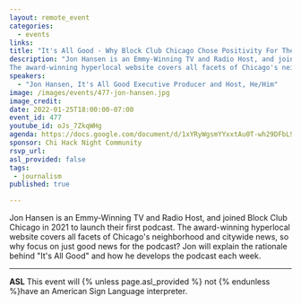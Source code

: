 ```yaml
---
layout: remote_event
categories:
  - events
links: 
title: "It's All Good - Why Block Club Chicago Chose Positivity For Their First Podcast"
description: "Jon Hansen is an Emmy-Winning TV and Radio Host, and joined Block Club Chicago in 2021 to launch their first podcast. 
The award-winning hyperlocal website covers all facets of Chicago's neighborhood and citywide news, so why focus on just good news for the podcast? Jon will explain the rationale behind It's All Good and how he develops the podcast each week. "
speakers:
  - "Jon Hansen, It's All Good Executive Producer and Host, He/Him"
image: /images/events/477-jon-hansen.jpg
image_credit: 
date: 2022-01-25T18:00:00-07:00
event_id: 477
youtube_id: oJs_7ZkqWHg
agenda: https://docs.google.com/document/d/1xYRyWgsmYYxxtAu0T-wh29DFbL9pI-2Hzms0Szbt92U/edit?usp=sharing
sponsor: Chi Hack Night Community
rsvp_url: 
asl_provided: false
tags: 
 - journalism
published: true

---
```


Jon Hansen is an Emmy-Winning TV and Radio Host, and joined Block Club Chicago in 2021 to launch their first podcast. 
The award-winning hyperlocal website covers all facets of Chicago's neighborhood and citywide news, so why focus on just good news for the podcast? Jon will explain the rationale behind "It's All Good" and how he develops the podcast each week. 

---

**ASL** This event will {% unless page.asl_provided %} not {% endunless %}have an American Sign Language interpreter.

